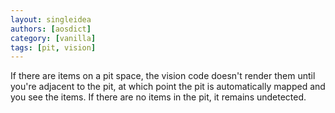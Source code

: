 ```yaml
---
layout: singleidea
authors: [aosdict]
category: [vanilla]
tags: [pit, vision]
---
```

If there are items on a pit space, the vision code doesn't render them until you're adjacent to the pit, at which point the pit is automatically mapped and you see the items. If there are no items in the pit, it remains undetected.
